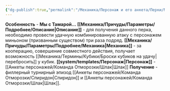 ```yaml
---
{"dg-publish":true,"permalink":"/Механика/Персонаж и его анкета/Перки/Мы с Тамарой/","noteIcon":"","created":"2025-08-21T13:47:36.785+03:00","updated":"2025-07-29T23:53:08.416+03:00"}
---
```


**Особенность** - **Мы с Тамарой...**
**[[Механика/Причуды/Параметры/Подробнее/Описание\|Описание]]** - для получения данного перка, необходимо провести удачную комбинированную атаку с персонажем миньоном (призванным существом) три раза подряд. 
**[[Механика/Причуды/Параметры/Подробнее/Механика\|Механика]]** - за кооперацию, совершение совместного действия, получает возможность [[Механика/Термины/Кубики/Броски кубиков на удачу\|перебросить]] у кубик.
**[[system/templates/Персонаж\|Персонаж]]** - [[Анкеты персонажей/Команда Отморозки/Шлак\|Шлак]]
**Получение** - филлерный турнирный эпизод [[Анкеты персонажей/Команда Отморозки/Спиридон\|Спиридон]] и [[Анкеты персонажей/Команда Отморозки/Шлак\|Шлак]]. 